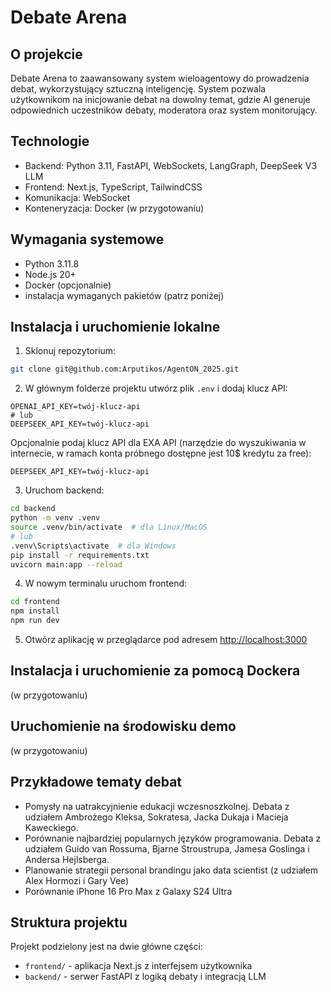 # Debate Arena

## O projekcie

Debate Arena to zaawansowany system wieloagentowy do prowadzenia debat, wykorzystujący sztuczną inteligencję. System pozwala użytkownikom na inicjowanie debat na dowolny temat, gdzie AI generuje odpowiednich uczestników debaty, moderatora oraz system monitorujący.

## Technologie

- Backend: Python 3.11, FastAPI, WebSockets, LangGraph, DeepSeek V3 LLM
- Frontend: Next.js, TypeScript, TailwindCSS
- Komunikacja: WebSocket
- Konteneryzacja: Docker (w przygotowaniu)

## Wymagania systemowe

- Python 3.11.8
- Node.js 20+
- Docker (opcjonalnie)
- instalacja wymaganych pakietów (patrz poniżej)

## Instalacja i uruchomienie lokalne

1. Sklonuj repozytorium:

```bash
git clone git@github.com:Arputikos/AgentON_2025.git
```

2. W głównym folderze projektu utwórz plik `.env` i dodaj klucz API:
```
OPENAI_API_KEY=twój-klucz-api
# lub
DEEPSEEK_API_KEY=twój-klucz-api
```

Opcjonalnie podaj klucz API dla EXA API (narzędzie do wyszukiwania w internecie, w ramach konta próbnego dostępne jest 10$ kredytu za free):
```
DEEPSEEK_API_KEY=twój-klucz-api
```

3. Uruchom backend:
```bash
cd backend
python -m venv .venv
source .venv/bin/activate  # dla Linux/MacOS
# lub
.venv\Scripts\activate  # dla Windows
pip install -r requirements.txt
uvicorn main:app --reload
```

4. W nowym terminalu uruchom frontend:
```bash
cd frontend
npm install
npm run dev
```

5. Otwórz aplikację w przeglądarce pod adresem [http://localhost:3000](http://localhost:3000)

## Instalacja i uruchomienie za pomocą Dockera

(w przygotowaniu)

## Uruchomienie na środowisku demo

(w przygotowaniu)

## Przykładowe tematy debat

- Pomysły na uatrakcyjnienie edukacji wczesnoszkolnej. Debata z udziałem Ambrożego Kleksa, Sokratesa, Jacka Dukaja i Macieja Kaweckiego.
- Porównanie najbardziej popularnych języków programowania. Debata z udziałem Guido van Rossuma, Bjarne Stroustrupa, Jamesa Goslinga i Andersa Hejlsberga.
- Planowanie strategii personal brandingu jako data scientist (z udziałem Alex Hormozi i Gary Vee)
- Porównanie iPhone 16 Pro Max z Galaxy S24 Ultra

## Struktura projektu

Projekt podzielony jest na dwie główne części:
- `frontend/` - aplikacja Next.js z interfejsem użytkownika
- `backend/` - serwer FastAPI z logiką debaty i integracją LLM
